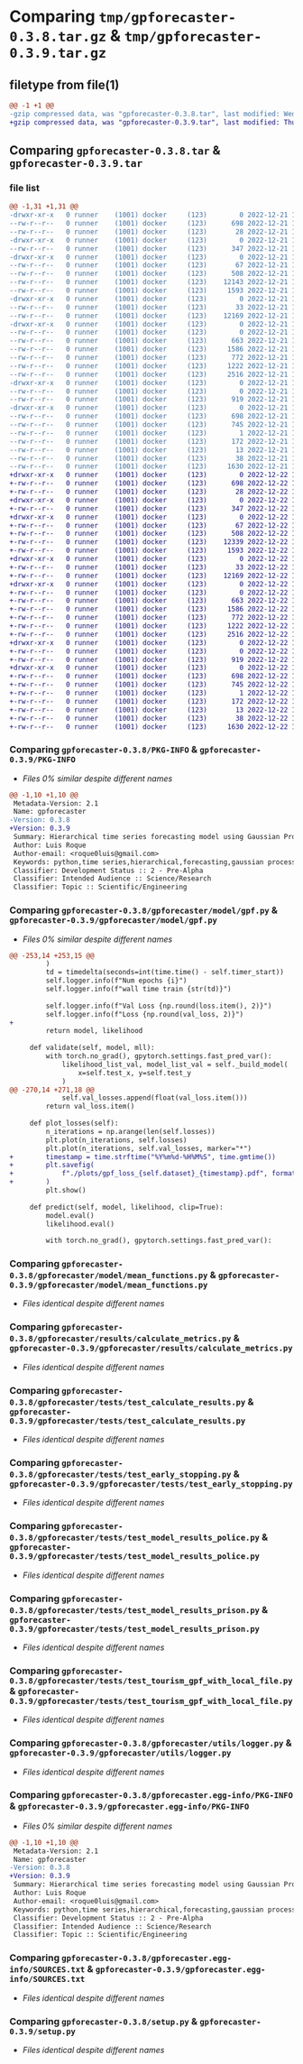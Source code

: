 # Comparing `tmp/gpforecaster-0.3.8.tar.gz` & `tmp/gpforecaster-0.3.9.tar.gz`

## filetype from file(1)

```diff
@@ -1 +1 @@
-gzip compressed data, was "gpforecaster-0.3.8.tar", last modified: Wed Dec 21 17:16:24 2022, max compression
+gzip compressed data, was "gpforecaster-0.3.9.tar", last modified: Thu Dec 22 10:07:29 2022, max compression
```

## Comparing `gpforecaster-0.3.8.tar` & `gpforecaster-0.3.9.tar`

### file list

```diff
@@ -1,31 +1,31 @@
-drwxr-xr-x   0 runner    (1001) docker     (123)        0 2022-12-21 17:16:24.489130 gpforecaster-0.3.8/
--rw-r--r--   0 runner    (1001) docker     (123)      698 2022-12-21 17:16:24.489130 gpforecaster-0.3.8/PKG-INFO
--rw-r--r--   0 runner    (1001) docker     (123)       28 2022-12-21 17:16:16.000000 gpforecaster-0.3.8/README.md
-drwxr-xr-x   0 runner    (1001) docker     (123)        0 2022-12-21 17:16:24.489130 gpforecaster-0.3.8/gpforecaster/
--rw-r--r--   0 runner    (1001) docker     (123)      347 2022-12-21 17:16:16.000000 gpforecaster-0.3.8/gpforecaster/__init__.py
-drwxr-xr-x   0 runner    (1001) docker     (123)        0 2022-12-21 17:16:24.489130 gpforecaster-0.3.8/gpforecaster/model/
--rw-r--r--   0 runner    (1001) docker     (123)       67 2022-12-21 17:16:16.000000 gpforecaster-0.3.8/gpforecaster/model/__init__.py
--rw-r--r--   0 runner    (1001) docker     (123)      508 2022-12-21 17:16:16.000000 gpforecaster-0.3.8/gpforecaster/model/gp.py
--rw-r--r--   0 runner    (1001) docker     (123)    12143 2022-12-21 17:16:16.000000 gpforecaster-0.3.8/gpforecaster/model/gpf.py
--rw-r--r--   0 runner    (1001) docker     (123)     1593 2022-12-21 17:16:16.000000 gpforecaster-0.3.8/gpforecaster/model/mean_functions.py
-drwxr-xr-x   0 runner    (1001) docker     (123)        0 2022-12-21 17:16:24.489130 gpforecaster-0.3.8/gpforecaster/results/
--rw-r--r--   0 runner    (1001) docker     (123)       33 2022-12-21 17:16:16.000000 gpforecaster-0.3.8/gpforecaster/results/__init__.py
--rw-r--r--   0 runner    (1001) docker     (123)    12169 2022-12-21 17:16:16.000000 gpforecaster-0.3.8/gpforecaster/results/calculate_metrics.py
-drwxr-xr-x   0 runner    (1001) docker     (123)        0 2022-12-21 17:16:24.489130 gpforecaster-0.3.8/gpforecaster/tests/
--rw-r--r--   0 runner    (1001) docker     (123)        0 2022-12-21 17:16:16.000000 gpforecaster-0.3.8/gpforecaster/tests/__init__.py
--rw-r--r--   0 runner    (1001) docker     (123)      663 2022-12-21 17:16:16.000000 gpforecaster-0.3.8/gpforecaster/tests/test_calculate_results.py
--rw-r--r--   0 runner    (1001) docker     (123)     1586 2022-12-21 17:16:16.000000 gpforecaster-0.3.8/gpforecaster/tests/test_early_stopping.py
--rw-r--r--   0 runner    (1001) docker     (123)      772 2022-12-21 17:16:16.000000 gpforecaster-0.3.8/gpforecaster/tests/test_model_results_police.py
--rw-r--r--   0 runner    (1001) docker     (123)     1222 2022-12-21 17:16:16.000000 gpforecaster-0.3.8/gpforecaster/tests/test_model_results_prison.py
--rw-r--r--   0 runner    (1001) docker     (123)     2516 2022-12-21 17:16:16.000000 gpforecaster-0.3.8/gpforecaster/tests/test_tourism_gpf_with_local_file.py
-drwxr-xr-x   0 runner    (1001) docker     (123)        0 2022-12-21 17:16:24.489130 gpforecaster-0.3.8/gpforecaster/utils/
--rw-r--r--   0 runner    (1001) docker     (123)        0 2022-12-21 17:16:16.000000 gpforecaster-0.3.8/gpforecaster/utils/__init__.py
--rw-r--r--   0 runner    (1001) docker     (123)      919 2022-12-21 17:16:16.000000 gpforecaster-0.3.8/gpforecaster/utils/logger.py
-drwxr-xr-x   0 runner    (1001) docker     (123)        0 2022-12-21 17:16:24.489130 gpforecaster-0.3.8/gpforecaster.egg-info/
--rw-r--r--   0 runner    (1001) docker     (123)      698 2022-12-21 17:16:24.000000 gpforecaster-0.3.8/gpforecaster.egg-info/PKG-INFO
--rw-r--r--   0 runner    (1001) docker     (123)      745 2022-12-21 17:16:24.000000 gpforecaster-0.3.8/gpforecaster.egg-info/SOURCES.txt
--rw-r--r--   0 runner    (1001) docker     (123)        1 2022-12-21 17:16:24.000000 gpforecaster-0.3.8/gpforecaster.egg-info/dependency_links.txt
--rw-r--r--   0 runner    (1001) docker     (123)      172 2022-12-21 17:16:24.000000 gpforecaster-0.3.8/gpforecaster.egg-info/requires.txt
--rw-r--r--   0 runner    (1001) docker     (123)       13 2022-12-21 17:16:24.000000 gpforecaster-0.3.8/gpforecaster.egg-info/top_level.txt
--rw-r--r--   0 runner    (1001) docker     (123)       38 2022-12-21 17:16:24.489130 gpforecaster-0.3.8/setup.cfg
--rw-r--r--   0 runner    (1001) docker     (123)     1630 2022-12-21 17:16:16.000000 gpforecaster-0.3.8/setup.py
+drwxr-xr-x   0 runner    (1001) docker     (123)        0 2022-12-22 10:07:29.678177 gpforecaster-0.3.9/
+-rw-r--r--   0 runner    (1001) docker     (123)      698 2022-12-22 10:07:29.678177 gpforecaster-0.3.9/PKG-INFO
+-rw-r--r--   0 runner    (1001) docker     (123)       28 2022-12-22 10:07:18.000000 gpforecaster-0.3.9/README.md
+drwxr-xr-x   0 runner    (1001) docker     (123)        0 2022-12-22 10:07:29.674177 gpforecaster-0.3.9/gpforecaster/
+-rw-r--r--   0 runner    (1001) docker     (123)      347 2022-12-22 10:07:18.000000 gpforecaster-0.3.9/gpforecaster/__init__.py
+drwxr-xr-x   0 runner    (1001) docker     (123)        0 2022-12-22 10:07:29.674177 gpforecaster-0.3.9/gpforecaster/model/
+-rw-r--r--   0 runner    (1001) docker     (123)       67 2022-12-22 10:07:18.000000 gpforecaster-0.3.9/gpforecaster/model/__init__.py
+-rw-r--r--   0 runner    (1001) docker     (123)      508 2022-12-22 10:07:18.000000 gpforecaster-0.3.9/gpforecaster/model/gp.py
+-rw-r--r--   0 runner    (1001) docker     (123)    12339 2022-12-22 10:07:18.000000 gpforecaster-0.3.9/gpforecaster/model/gpf.py
+-rw-r--r--   0 runner    (1001) docker     (123)     1593 2022-12-22 10:07:18.000000 gpforecaster-0.3.9/gpforecaster/model/mean_functions.py
+drwxr-xr-x   0 runner    (1001) docker     (123)        0 2022-12-22 10:07:29.678177 gpforecaster-0.3.9/gpforecaster/results/
+-rw-r--r--   0 runner    (1001) docker     (123)       33 2022-12-22 10:07:18.000000 gpforecaster-0.3.9/gpforecaster/results/__init__.py
+-rw-r--r--   0 runner    (1001) docker     (123)    12169 2022-12-22 10:07:18.000000 gpforecaster-0.3.9/gpforecaster/results/calculate_metrics.py
+drwxr-xr-x   0 runner    (1001) docker     (123)        0 2022-12-22 10:07:29.678177 gpforecaster-0.3.9/gpforecaster/tests/
+-rw-r--r--   0 runner    (1001) docker     (123)        0 2022-12-22 10:07:18.000000 gpforecaster-0.3.9/gpforecaster/tests/__init__.py
+-rw-r--r--   0 runner    (1001) docker     (123)      663 2022-12-22 10:07:18.000000 gpforecaster-0.3.9/gpforecaster/tests/test_calculate_results.py
+-rw-r--r--   0 runner    (1001) docker     (123)     1586 2022-12-22 10:07:18.000000 gpforecaster-0.3.9/gpforecaster/tests/test_early_stopping.py
+-rw-r--r--   0 runner    (1001) docker     (123)      772 2022-12-22 10:07:18.000000 gpforecaster-0.3.9/gpforecaster/tests/test_model_results_police.py
+-rw-r--r--   0 runner    (1001) docker     (123)     1222 2022-12-22 10:07:18.000000 gpforecaster-0.3.9/gpforecaster/tests/test_model_results_prison.py
+-rw-r--r--   0 runner    (1001) docker     (123)     2516 2022-12-22 10:07:18.000000 gpforecaster-0.3.9/gpforecaster/tests/test_tourism_gpf_with_local_file.py
+drwxr-xr-x   0 runner    (1001) docker     (123)        0 2022-12-22 10:07:29.678177 gpforecaster-0.3.9/gpforecaster/utils/
+-rw-r--r--   0 runner    (1001) docker     (123)        0 2022-12-22 10:07:18.000000 gpforecaster-0.3.9/gpforecaster/utils/__init__.py
+-rw-r--r--   0 runner    (1001) docker     (123)      919 2022-12-22 10:07:18.000000 gpforecaster-0.3.9/gpforecaster/utils/logger.py
+drwxr-xr-x   0 runner    (1001) docker     (123)        0 2022-12-22 10:07:29.674177 gpforecaster-0.3.9/gpforecaster.egg-info/
+-rw-r--r--   0 runner    (1001) docker     (123)      698 2022-12-22 10:07:29.000000 gpforecaster-0.3.9/gpforecaster.egg-info/PKG-INFO
+-rw-r--r--   0 runner    (1001) docker     (123)      745 2022-12-22 10:07:29.000000 gpforecaster-0.3.9/gpforecaster.egg-info/SOURCES.txt
+-rw-r--r--   0 runner    (1001) docker     (123)        1 2022-12-22 10:07:29.000000 gpforecaster-0.3.9/gpforecaster.egg-info/dependency_links.txt
+-rw-r--r--   0 runner    (1001) docker     (123)      172 2022-12-22 10:07:29.000000 gpforecaster-0.3.9/gpforecaster.egg-info/requires.txt
+-rw-r--r--   0 runner    (1001) docker     (123)       13 2022-12-22 10:07:29.000000 gpforecaster-0.3.9/gpforecaster.egg-info/top_level.txt
+-rw-r--r--   0 runner    (1001) docker     (123)       38 2022-12-22 10:07:29.678177 gpforecaster-0.3.9/setup.cfg
+-rw-r--r--   0 runner    (1001) docker     (123)     1630 2022-12-22 10:07:18.000000 gpforecaster-0.3.9/setup.py
```

### Comparing `gpforecaster-0.3.8/PKG-INFO` & `gpforecaster-0.3.9/PKG-INFO`

 * *Files 0% similar despite different names*

```diff
@@ -1,10 +1,10 @@
 Metadata-Version: 2.1
 Name: gpforecaster
-Version: 0.3.8
+Version: 0.3.9
 Summary: Hierarchical time series forecasting model using Gaussian Processes
 Author: Luis Roque
 Author-email: <roque0luis@gmail.com>
 Keywords: python,time series,hierarchical,forecasting,gaussian process,machine learning
 Classifier: Development Status :: 2 - Pre-Alpha
 Classifier: Intended Audience :: Science/Research
 Classifier: Topic :: Scientific/Engineering
```

### Comparing `gpforecaster-0.3.8/gpforecaster/model/gpf.py` & `gpforecaster-0.3.9/gpforecaster/model/gpf.py`

 * *Files 0% similar despite different names*

```diff
@@ -253,14 +253,15 @@
         )
         td = timedelta(seconds=int(time.time() - self.timer_start))
         self.logger.info(f"Num epochs {i}")
         self.logger.info(f"wall time train {str(td)}")
 
         self.logger.info(f"Val Loss {np.round(loss.item(), 2)}")
         self.logger.info(f"Loss {np.round(val_loss, 2)}")
+
         return model, likelihood
 
     def validate(self, model, mll):
         with torch.no_grad(), gpytorch.settings.fast_pred_var():
             likelihood_list_val, model_list_val = self._build_model(
                 x=self.test_x, y=self.test_y
             )
@@ -270,14 +271,18 @@
             self.val_losses.append(float(val_loss.item()))
         return val_loss.item()
 
     def plot_losses(self):
         n_iterations = np.arange(len(self.losses))
         plt.plot(n_iterations, self.losses)
         plt.plot(n_iterations, self.val_losses, marker="*")
+        timestamp = time.strftime("%Y%m%d-%H%M%S", time.gmtime())
+        plt.savefig(
+            f"./plots/gpf_loss_{self.dataset}_{timestamp}.pdf", format="pdf", bbox_inches="tight"
+        )
         plt.show()
 
     def predict(self, model, likelihood, clip=True):
         model.eval()
         likelihood.eval()
 
         with torch.no_grad(), gpytorch.settings.fast_pred_var():
```

### Comparing `gpforecaster-0.3.8/gpforecaster/model/mean_functions.py` & `gpforecaster-0.3.9/gpforecaster/model/mean_functions.py`

 * *Files identical despite different names*

### Comparing `gpforecaster-0.3.8/gpforecaster/results/calculate_metrics.py` & `gpforecaster-0.3.9/gpforecaster/results/calculate_metrics.py`

 * *Files identical despite different names*

### Comparing `gpforecaster-0.3.8/gpforecaster/tests/test_calculate_results.py` & `gpforecaster-0.3.9/gpforecaster/tests/test_calculate_results.py`

 * *Files identical despite different names*

### Comparing `gpforecaster-0.3.8/gpforecaster/tests/test_early_stopping.py` & `gpforecaster-0.3.9/gpforecaster/tests/test_early_stopping.py`

 * *Files identical despite different names*

### Comparing `gpforecaster-0.3.8/gpforecaster/tests/test_model_results_police.py` & `gpforecaster-0.3.9/gpforecaster/tests/test_model_results_police.py`

 * *Files identical despite different names*

### Comparing `gpforecaster-0.3.8/gpforecaster/tests/test_model_results_prison.py` & `gpforecaster-0.3.9/gpforecaster/tests/test_model_results_prison.py`

 * *Files identical despite different names*

### Comparing `gpforecaster-0.3.8/gpforecaster/tests/test_tourism_gpf_with_local_file.py` & `gpforecaster-0.3.9/gpforecaster/tests/test_tourism_gpf_with_local_file.py`

 * *Files identical despite different names*

### Comparing `gpforecaster-0.3.8/gpforecaster/utils/logger.py` & `gpforecaster-0.3.9/gpforecaster/utils/logger.py`

 * *Files identical despite different names*

### Comparing `gpforecaster-0.3.8/gpforecaster.egg-info/PKG-INFO` & `gpforecaster-0.3.9/gpforecaster.egg-info/PKG-INFO`

 * *Files 0% similar despite different names*

```diff
@@ -1,10 +1,10 @@
 Metadata-Version: 2.1
 Name: gpforecaster
-Version: 0.3.8
+Version: 0.3.9
 Summary: Hierarchical time series forecasting model using Gaussian Processes
 Author: Luis Roque
 Author-email: <roque0luis@gmail.com>
 Keywords: python,time series,hierarchical,forecasting,gaussian process,machine learning
 Classifier: Development Status :: 2 - Pre-Alpha
 Classifier: Intended Audience :: Science/Research
 Classifier: Topic :: Scientific/Engineering
```

### Comparing `gpforecaster-0.3.8/gpforecaster.egg-info/SOURCES.txt` & `gpforecaster-0.3.9/gpforecaster.egg-info/SOURCES.txt`

 * *Files identical despite different names*

### Comparing `gpforecaster-0.3.8/setup.py` & `gpforecaster-0.3.9/setup.py`

 * *Files identical despite different names*

